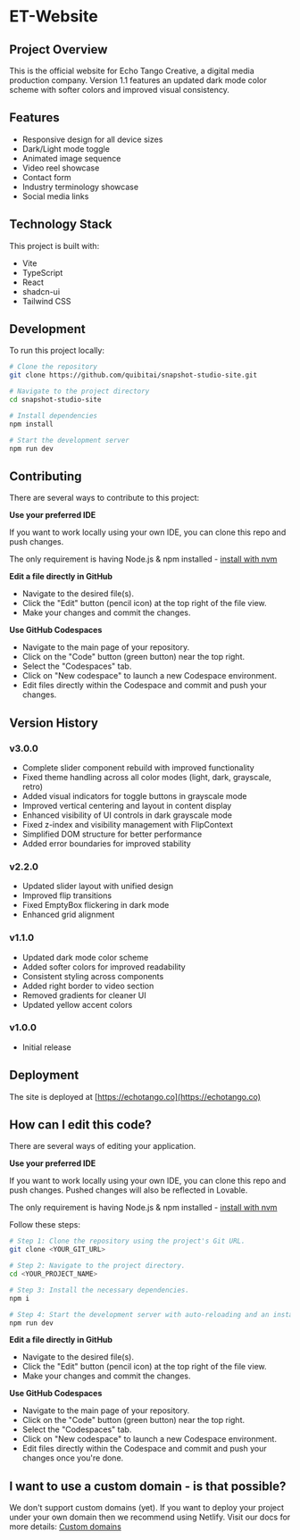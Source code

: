 # ET-Website

## Project Overview

This is the official website for Echo Tango Creative, a digital media production company. Version 1.1 features an updated dark mode color scheme with softer colors and improved visual consistency.

## Features

- Responsive design for all device sizes
- Dark/Light mode toggle
- Animated image sequence
- Video reel showcase
- Contact form
- Industry terminology showcase
- Social media links

## Technology Stack

This project is built with:

- Vite
- TypeScript
- React
- shadcn-ui
- Tailwind CSS

## Development

To run this project locally:

```sh
# Clone the repository
git clone https://github.com/quibitai/snapshot-studio-site.git

# Navigate to the project directory
cd snapshot-studio-site

# Install dependencies
npm install

# Start the development server
npm run dev
```

## Contributing

There are several ways to contribute to this project:

**Use your preferred IDE**

If you want to work locally using your own IDE, you can clone this repo and push changes.

The only requirement is having Node.js & npm installed - [install with nvm](https://github.com/nvm-sh/nvm#installing-and-updating)

**Edit a file directly in GitHub**

- Navigate to the desired file(s).
- Click the "Edit" button (pencil icon) at the top right of the file view.
- Make your changes and commit the changes.

**Use GitHub Codespaces**

- Navigate to the main page of your repository.
- Click on the "Code" button (green button) near the top right.
- Select the "Codespaces" tab.
- Click on "New codespace" to launch a new Codespace environment.
- Edit files directly within the Codespace and commit and push your changes.

## Version History

### v3.0.0
- Complete slider component rebuild with improved functionality
- Fixed theme handling across all color modes (light, dark, grayscale, retro)
- Added visual indicators for toggle buttons in grayscale mode
- Improved vertical centering and layout in content display
- Enhanced visibility of UI controls in dark grayscale mode
- Fixed z-index and visibility management with FlipContext
- Simplified DOM structure for better performance
- Added error boundaries for improved stability

### v2.2.0
- Updated slider layout with unified design
- Improved flip transitions
- Fixed EmptyBox flickering in dark mode
- Enhanced grid alignment

### v1.1.0
- Updated dark mode color scheme
- Added softer colors for improved readability
- Consistent styling across components
- Added right border to video section
- Removed gradients for cleaner UI
- Updated yellow accent colors

### v1.0.0
- Initial release

## Deployment

The site is deployed at [https://echotango.co](https://echotango.co)

## How can I edit this code?

There are several ways of editing your application.

**Use your preferred IDE**

If you want to work locally using your own IDE, you can clone this repo and push changes. Pushed changes will also be reflected in Lovable.

The only requirement is having Node.js & npm installed - [install with nvm](https://github.com/nvm-sh/nvm#installing-and-updating)

Follow these steps:

```sh
# Step 1: Clone the repository using the project's Git URL.
git clone <YOUR_GIT_URL>

# Step 2: Navigate to the project directory.
cd <YOUR_PROJECT_NAME>

# Step 3: Install the necessary dependencies.
npm i

# Step 4: Start the development server with auto-reloading and an instant preview.
npm run dev
```

**Edit a file directly in GitHub**

- Navigate to the desired file(s).
- Click the "Edit" button (pencil icon) at the top right of the file view.
- Make your changes and commit the changes.

**Use GitHub Codespaces**

- Navigate to the main page of your repository.
- Click on the "Code" button (green button) near the top right.
- Select the "Codespaces" tab.
- Click on "New codespace" to launch a new Codespace environment.
- Edit files directly within the Codespace and commit and push your changes once you're done.

## I want to use a custom domain - is that possible?

We don't support custom domains (yet). If you want to deploy your project under your own domain then we recommend using Netlify. Visit our docs for more details: [Custom domains](https://docs.lovable.dev/tips-tricks/custom-domain/)
